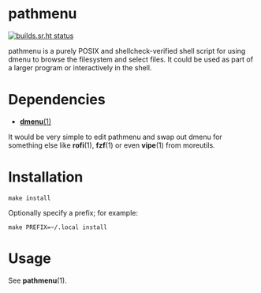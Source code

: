 # pathmenu

[![builds.sr.ht status](https://builds.sr.ht/~chambln/pathmenu.svg)](https://builds.sr.ht/~chambln/pathmenu?)

pathmenu is a purely POSIX and shellcheck-verified shell script for
using dmenu to browse the filesystem and select files.  It could be used
as part of a larger program or interactively in the shell.

# Dependencies

 - [**dmenu**(1)](https://tools.suckless.org/dmenu/)

It would be very simple to edit pathmenu and swap out dmenu for something
else like **rofi**(1), **fzf**(1) or even **vipe**(1) from moreutils.

# Installation

    make install
    
Optionally specify a prefix; for example:

    make PREFIX=~/.local install

# Usage

See **pathmenu**(1).
